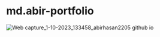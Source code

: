 # md.abir-portfolio

![Web capture_1-10-2023_133458_abirhasan2205 github io](https://github.com/abirhasan2205/md.abir-portfolio/assets/124183673/b896067a-dcfc-44f9-9d42-87be93142dbe)
